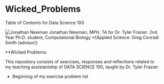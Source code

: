 # Wicked_Problems
Table of Contents for Data Science 100

![Jonathan Newman](url)
Jonathan Newman, MPH, TA for Dr. Tyler Frazier.
2nd Year Ph.D. student, Computational Biology *{Applied Science: Greg Conradi Smith (advisor)}

**Wicked Problems: 

This repository consists of exercises, responses and reflections related to my teaching assistantship of DATA SCIENCE 100, taught by Dr. Tyler Frazier:

* Beginning of my exercise problem list
